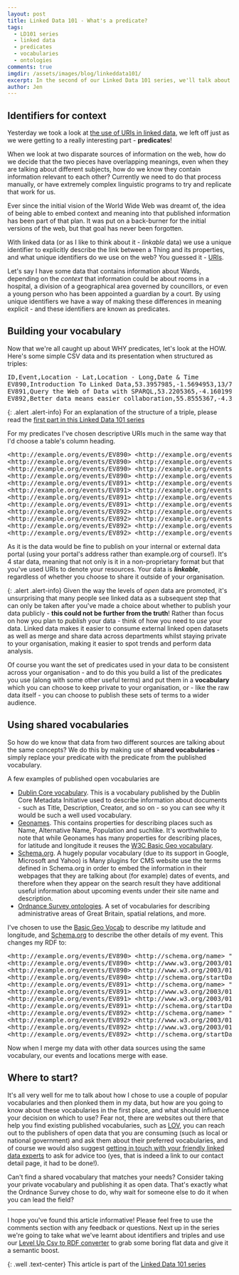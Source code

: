 ```yaml
---
layout: post
title: Linked Data 101 - What's a predicate?
tags:
  - LD101 series
  - linked data
  - predicates
  - vocabularies
  - ontologies
comments: true
imgdir:	/assets/images/blog/linkeddata101/
excerpt: In the second of our Linked Data 101 series, we'll talk about predicates and how shared vocabularies make published data more reusable.
author: Jen
---
```


Identifiers for context
-----

Yesterday we took a look at [the use of URIs in linked data](/blog/2016/02/16/linked-data-101-identifiers.html), we left off just as we were getting to a really interesting part - **predicates**! 

When we look at two disparate sources of information on the web, how do we decide that the two pieces have overlapping meanings, even when they are talking about different subjects, how do we know they contain information relevant to each other? Currently we need to do that process manually, or have extremely complex linguistic programs to try and replicate that work for us. 

Ever since the initial vision of the World Wide Web was dreamt of, the idea of being able to embed context and meaning into that published information has been part of that plan. It was put on a back-burner for the initial versions of the web, but that goal has never been forgotten. 

With linked data (or as I like to think about it - *linkable* data) we use a unique identifier to explicitly describe the link between a Thing and its properties, and what unique identifiers do we use on the web? You guessed it - [URIs](/blog/2016/02/16/linked-data-101-identifiers.html). 

Let's say I have some data that contains information about Wards, depending on the *context* that information could be about rooms in a hospital, a division of a geographical area governed by councillors, or even a young person who has been appointed a guardian by a court. By using unique identifiers we have a way of making these differences in meaning explicit - and these identifiers are known as predicates.

Building your vocabulary
-----

Now that we're all caught up about WHY predicates, let's look at the HOW. Here's some simple CSV data and its presentation when structured as triples: 

<pre>
ID,Event,Location - Lat,Location - Long,Date & Time
EV890,Introduction To Linked Data,53.3957985,-1.5694953,13/7/2016 11:00:00 AM
EV891,Query the Web of Data with SPARQL,53.2205365,-4.1601993,20/4/2016 7:00:00 PM
EV892,Better data means easier collaboration,55.8555367,-4.3024977,3/8/2016 6:30:00 PM
</pre> 

{: .alert .alert-info}
For an explanation of the structure of a triple, please read the [first part in this Linked Data 101 series](/blog/2016/02/16/linked-data-101-identifiers.html)

For my predicates I've chosen descriptive URIs much in the same way that I'd choose a table's column heading.

<pre>
&lt;http://example.org/events/EV890&gt; &lt;http://example.org/events/title&gt; "Introduction To Linked Data" .
&lt;http://example.org/events/EV890&gt; &lt;http://example.org/events/latitude&gt; "53.3957985" .
&lt;http://example.org/events/EV890&gt; &lt;http://example.org/events/longitude&gt; "-1.5694953" .
&lt;http://example.org/events/EV890&gt; &lt;http://example.org/events/date&gt; "2016-07-13T11:00:00.0000000+00:00"^^&lt;http://www.w3.org/2001/XMLSchema#dateTime&gt; .
&lt;http://example.org/events/EV891&gt; &lt;http://example.org/events/title&gt; "Query the Web of Data with SPARQL" .
&lt;http://example.org/events/EV891&gt; &lt;http://example.org/events/latitude&gt; "53.2205365" .
&lt;http://example.org/events/EV891&gt; &lt;http://example.org/events/longitude&gt; "-4.1601993" .
&lt;http://example.org/events/EV891&gt; &lt;http://example.org/events/date&gt; "2016-04-20T19:00:00.0000000+00:00"^^&lt;http://www.w3.org/2001/XMLSchema#dateTime&gt; .
&lt;http://example.org/events/EV892&gt; &lt;http://example.org/events/title&gt; "Better data means easier collaboration" .
&lt;http://example.org/events/EV892&gt; &lt;http://example.org/events/latitude&gt; "55.8555367" .
&lt;http://example.org/events/EV892&gt; &lt;http://example.org/events/longitude&gt; "-4.3024977" .
&lt;http://example.org/events/EV892&gt; &lt;http://example.org/events/date&gt; "2016-08-03T18:30:00.0000000+00:00"^^&lt;http://www.w3.org/2001/XMLSchema#dateTime&gt; .
</pre>

As it is the data would be fine to publish on your internal or external data portal (using your portal's address rather than example.org of course!). It's 4 star data, meaning that not only is it in a non-proprietary format but that you've used URIs to denote your resources. Your data is ***linkable***, regardless of whether you choose to share it outside of your organisation. 

{: .alert .alert-info}
Given the way the levels of *open* data are promoted, it's unsurprising that many people see linked data as a subsequent step that can only be taken after you've made a choice about whether to publish your data publicly - **this could not be further from the truth**! 
Rather than focus on how you plan to *publish* your data - think of how you need to *use* your data. Linked data makes it easier to consume external linked open datasets as well as merge and share data across departments whilst staying private to your organisation, making it easier to spot trends and perform data analysis.

Of course you want the set of predicates used in your data to be consistent across your organisation - and to do this you build a list of the predicates you use (along with some other useful terms) and put them in a **vocabulary** which you can choose to keep private to your organisation, or - like the raw data itself - you can choose to publish these sets of terms to a wider audience.

Using shared vocabularies
----

So how do we know that data from two different sources are talking about the same concepts? We do this by making use of **shared vocabularies** - simply replace your predicate with the predicate from the published vocabulary. 

A few examples of published open vocabularies are 

 -  [Dublin Core vocabulary](http://semanticweb.org/wiki/Dublin_Core). This is a vocabulary published by the Dublin Core Metadata Initiative used to describe information about documents - such as Title, Description, Creator, and so on - so you can see why it would be such a well used vocabulary. 
 -  [Geonames](http://www.geonames.org/ontology/documentation.html). This contains properties for describing places such as Name, Alternative Name, Population and suchlike. It's worthwhile to note that while Geonames has many properties for describing places, for latitude and longitude it reuses the [W3C Basic Geo vocabulary](https://www.w3.org/2003/01/geo/). 
 -  [Schema.org](http://schema.org). A hugely popular vocabulary (due to its support in Google, Microsoft and Yahoo) is  Many plugins for CMS website use the terms defined in Schema.org in order to embed the information in their webpages that they are talking about (for example) dates of events, and therefore when they appear on the search result they have additional useful information about upcoming events under their site name and description.
 -  [Ordnance Survey ontologies](http://data.ordnancesurvey.co.uk/ontology). A set of vocabularies for describing administrative areas of Great Britain, spatial relations, and more. 

I've chosen to use the [Basic Geo Vocab](https://www.w3.org/2003/01/geo/) to describe my latitude and longitude, and [Schema.org](https://schema.org/Event) to describe the other details of my event. This changes my RDF to:

<pre>
&lt;http://example.org/events/EV890&gt; &lt;http://schema.org/name&gt; "Introduction To Linked Data" .
&lt;http://example.org/events/EV890&gt; &lt;http://www.w3.org/2003/01/geo/wgs84_pos#lat&gt; "53.3957985" .
&lt;http://example.org/events/EV890&gt; &lt;http://www.w3.org/2003/01/geo/wgs84_pos#long&gt; "-1.5694953" .
&lt;http://example.org/events/EV890&gt; &lt;http://schema.org/startDate&gt; "2016-07-13T11:00:00.0000000+00:00"^^&lt;http://www.w3.org/2001/XMLSchema#dateTime&gt; .
&lt;http://example.org/events/EV891&gt; &lt;http://schema.org/name&gt; "Query the Web of Data with SPARQL" .
&lt;http://example.org/events/EV891&gt; &lt;http://www.w3.org/2003/01/geo/wgs84_pos#lat&gt; "53.2205365" .
&lt;http://example.org/events/EV891&gt; &lt;http://www.w3.org/2003/01/geo/wgs84_pos#long&gt; "-4.1601993" .
&lt;http://example.org/events/EV891&gt; &lt;http://schema.org/startDate&gt; "2016-04-20T19:00:00.0000000+00:00"^^&lt;http://www.w3.org/2001/XMLSchema#dateTime&gt; .
&lt;http://example.org/events/EV892&gt; &lt;http://schema.org/name&gt; "Better data means easier collaboration" .
&lt;http://example.org/events/EV892&gt; &lt;http://www.w3.org/2003/01/geo/wgs84_pos#lat&gt; "55.8555367" .
&lt;http://example.org/events/EV892&gt; &lt;http://www.w3.org/2003/01/geo/wgs84_pos#long&gt; "-4.3024977" .
&lt;http://example.org/events/EV892&gt; &lt;http://schema.org/startDate&gt; "2016-08-03T18:30:00.0000000+00:00"^^&lt;http://www.w3.org/2001/XMLSchema#dateTime&gt; .
</pre>

Now when I merge my data with other data sources using the same vocabulary, our events and locations merge with ease.

Where to start?
------

It's all very well for me to talk about how I chose to use a couple of popular vocabularies and then plonked them in my data, but how are you going to know about these vocabularies in the first place, and what should influence your decision on which to use? Fear not, there are websites out there that help you find existing published vocabularies, such as [LOV](http://lov.okfn.org/dataset/lov), you can reach out to the publishers of open data that you are consuming (such as local or national government) and ask them about their preferred vocabularies, and of course we would also suggest [getting in touch with your friendly linked data experts](http://networkedplanet.com/#contact) to ask for advice too (yes, that is indeed a link to our contact detail page, it had to be done!). 

Can't find a shared vocabulary that matches your needs? Consider taking your private vocabulary and publishing it as open data. That's exactly what the Ordnance Survey chose to do, why wait for someone else to do it when you can lead the field?

----------

I hope you've found this article informative! Please feel free to use the comments section with any feedback or questions. Next up in the series we're going to take what we've learnt about identifiers and triples and use our [Level Up Csv to RDF converter](http://levelup.networkedplanet.com) to grab some boring flat data and give it a semantic boost. 

{: .well .text-center}
This article is part of the [Linked Data 101 series](/blog/tags/ld101-series/)






